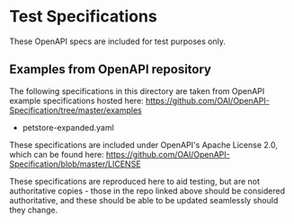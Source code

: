 # Test Specifications

These OpenAPI specs are included for test purposes only.

## Examples from OpenAPI repository

The following specifications in this directory are taken from OpenAPI example specifications
hosted here: https://github.com/OAI/OpenAPI-Specification/tree/master/examples

- petstore-expanded.yaml

These specifications are included under OpenAPI's Apache License 2.0, which can
be found here: https://github.com/OAI/OpenAPI-Specification/blob/master/LICENSE

These specifications are reproduced here to aid testing, but are not authoritative
copies - those in the repo linked above should be considered authoritative, and
these should be able to be updated seamlessly should they change.
